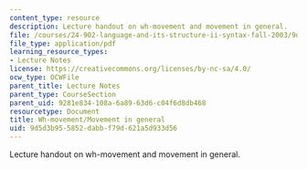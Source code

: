 ```yaml
---
content_type: resource
description: Lecture handout on wh-movement and movement in general.
file: /courses/24-902-language-and-its-structure-ii-syntax-fall-2003/9d5d3b955852dabbf79d621a5d933d56_1124_handout_2.pdf
file_type: application/pdf
learning_resource_types:
- Lecture Notes
license: https://creativecommons.org/licenses/by-nc-sa/4.0/
ocw_type: OCWFile
parent_title: Lecture Notes
parent_type: CourseSection
parent_uid: 9281e834-108a-6a89-63d6-c04f6d8db468
resourcetype: Document
title: Wh-movement/Movement in general
uid: 9d5d3b95-5852-dabb-f79d-621a5d933d56
---
```

Lecture handout on wh-movement and movement in general.